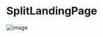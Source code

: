 # SplitLandingPage
![image](https://github.com/user-attachments/assets/7f117965-a01f-4ad3-a0f9-182d1d1c5431)
